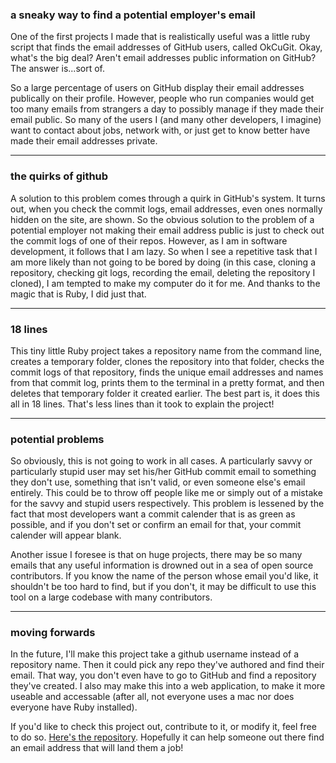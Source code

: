 <h3>a sneaky way to find a potential employer's email</h3>

One of the first projects I made that is realistically useful was a little ruby script that finds the email addresses of GitHub users, called OkCuGit. Okay, what's the big deal? Aren't email addresses public information on GitHub? The answer is...sort of.

So a large percentage of users on GitHub display their email addresses publically on their profile. However, people who run companies would get too many emails from strangers a day to possibly manage if they made their email public. So many of the users I (and many other developers, I imagine) want to contact about jobs, network with, or just get to know better have made their email addresses private.

____________________________________________________________________________________
<h3>the quirks of github</h3>
A solution to this problem comes through a quirk in GitHub's system. It turns out, when you check the commit logs, email addresses, even ones normally hidden on the site, are shown. So the obvious solution to the problem of a potential employer not making their email address public is just to check out the commit logs of one of their repos. However, as I am in software development, it follows that I am lazy. So when I see a repetitive task that I am more likely than not going to be bored by doing (in this case, cloning a repository, checking git logs, recording the email, deleting the repository I cloned), I am tempted to make my computer do it for me. And thanks to the magic that is Ruby, I did just that.

____________________________________________________________________________________
<h3>18 lines</h3>
This tiny little Ruby project takes a repository name from the command line, creates a temporary folder, clones the repository into that folder, checks the commit logs of that repository, finds the unique email addresses and names from that commit log, prints them to the terminal in a pretty format, and then deletes that temporary folder it created earlier. The best part is, it does this all in 18 lines. That's less lines than it took to explain the project!

____________________________________________________________________________________
<h3>potential problems</h3>
So obviously, this is not going to work in all cases. A particularly savvy or particularly stupid user may set his/her GitHub commit email to something they don't use, something that isn't valid, or even someone else's email entirely. This could be to throw off people like me or simply out of a mistake for the savvy and stupid users respectively. This problem is lessened by the fact that most developers want a commit calender that is as green as possible, and if you don't set or confirm an email for that, your commit calender will appear blank.

Another issue I foresee is that on huge projects, there may be so many emails that any useful information is drowned out in a sea of open source contributors. If you know the name of the person whose email you'd like, it shouldn't be too hard to find, but if you don't, it may be difficult to use this tool on a large codebase with many contributors.

____________________________________________________________________________________
<h3>moving forwards</h3>
In the future, I'll make this project take a github username instead of a repository name. Then it could pick any repo they've authored and find their email. That way, you don't even have to go to GitHub and find a repository they've created. I also may make this into a web application, to make it more useable and accessable (after all, not everyone uses a mac nor does everyone have Ruby installed).

If you'd like to check this project out, contribute to it, or modify it, feel free to do so. <a href="https://github.com/kravinskylev/email_finder">Here's the repository<a/>. Hopefully it can help someone out there find an email address that will land them a job!
